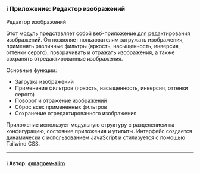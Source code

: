 ### ℹ️ Приложение: Редактор изображений

Редактор изображений

Этот модуль представляет собой веб-приложение для редактирования изображений.
Он позволяет пользователям загружать изображения, применять различные фильтры
(яркость, насыщенность, инверсия, оттенки серого), поворачивать и отражать изображения,
а также сохранять отредактированные изображения.

Основные функции:
- Загрузка изображений
- Применение фильтров (яркость, насыщенность, инверсия, оттенки серого)
- Поворот и отражение изображений
- Сброс всех примененных фильтров
- Сохранение отредактированного изображения

Приложение использует модульную структуру с разделением на конфигурацию,
состояние приложения и утилиты. Интерфейс создается динамически с использованием
JavaScript и стилизуется с помощью Tailwind CSS.

-----
#### ℹ️ Автор: [@nagoev-alim](https://github.com/nagoev-alim)

